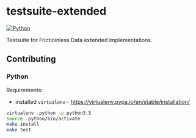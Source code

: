 # testsuite-extended

[![Python](https://img.shields.io/travis/frictionlessdata/testsuite-extended/master.svg?label=Python)](https://travis-ci.org/frictionlessdata/testsuite-extended)

Testsuite for Frictioinless Data extended implementations.

## Contributing

### Python

Requirements:
- installed `virtualenv` - https://virtualenv.pypa.io/en/stable/installation/

```bash
virtualenv .python -p python3.5
source .python/bin/activate
make install
make test
```
